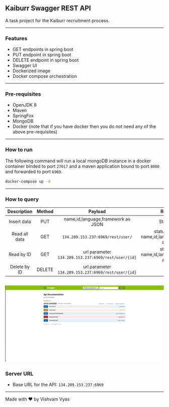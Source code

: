## Kaiburr Swagger REST API

A task project for the Kaiburr recruitment process.

---

### Features

* GET endpoints in spring boot
* PUT endpoint in spring boot
* DELETE endpoint in spring boot
* Swagger UI
* Dockerized image
* Docker compose orchestration

---

### Pre-requisites

* OpenJDK 8
* Maven
* SpringFox
* MongoDB
* Docker (note that if you have docker then you do not need any of the above pre-requisites)

---

### How to run

The following command will run a local mongoDB instance in a docker container binded to port `27017` and a maven application bound to port `8080` and forwarded to port `6969`.

```sh
docker-compose up -d
```

---

### How to query

| Description | Method | Payload | Response |
|:--:|:--:|:--:|:--:|
| Insert data | PUT | name,id,language,framework as JSON | Status: 201 |
| Read all data | GET | `134.209.153.237:6969/rest/user/` | status 200, data name,id,language,framework as JSON |
| Read by ID | GET | url parameter `134.209.153.237:6969/rest/user/{id}` | status 200 name,id,language,framework as JSON|
| Delete by ID | DELETE | url parameter `134.209.153.237:6969/rest/user/{id}` | 200 |

![testing](./testing.png)
--- 

### Server URL

* Base URL for the API: `134.209.153.237:6969`

---

Made with :heart: by Vishvam Vyas
